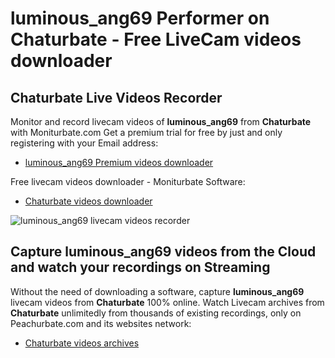 # luminous_ang69 Performer on Chaturbate - Free LiveCam videos downloader

## Chaturbate Live Videos Recorder

Monitor and record livecam videos of **luminous_ang69** from **Chaturbate** with Moniturbate.com
Get a premium trial for free by just and only registering with your Email address:
* [luminous_ang69 Premium videos downloader](https://moniturbate.com/request-demo-licence-key.html)

Free livecam videos downloader - Moniturbate Software:
* [Chaturbate videos downloader](https://moniturbate.com/moniturbate-download-software.html)

![luminous_ang69 livecam videos recorder](https://peachurnet.com/templates/moniturbate-software.png)


## Capture luminous_ang69 videos from the Cloud and watch your recordings on Streaming

Without the need of downloading a software, capture **luminous_ang69** livecam videos from **Chaturbate** 100% online.
Watch Livecam archives from **Chaturbate** unlimitedly from thousands of existing recordings, only on Peachurbate.com and its websites network:
* [Chaturbate videos archives](https://peachurnet.com/)